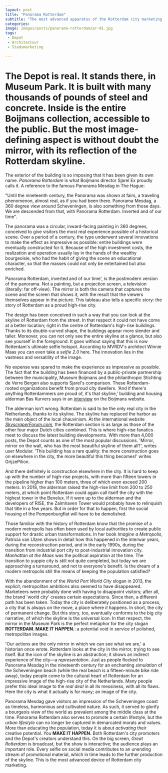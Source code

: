 ```yaml
---
layout: post
title: "Panorama Rotterdam"
subtitle: "The most advanced apparatus of the Rotterdam city marketing campaign."
categories:
image: images/posts/panorama-rotterdam/pr-01.jpg
tags:
 - Depot
 - Architectuur
 - Stadsmarketing

---
```

# The Depot is real. It stands there, in Museum Park. It is built with many thousands of pounds of steel and concrete. Inside is the entire Boijmans collection, accessible to the public. But the most image-defining aspect is without doubt the mirror, with its reflection of the Rotterdam skyline.

The exterior of the building is so imposing that it has been given its own name. _Panorama Rotterdam_ is what Boijmans director Sjarel Ex proudly calls it. A reference to the famous Panorama Mesdag in The Hague:

"Until the nineteenth century, the Panorama was shown at fairs, a traveling phenomenon, almost real, as if you had been there. Panorama Mesdag, a 360 degree view around Scheveningen, is also something from those days. We are descended from that, with Panorama Rotterdam. Inverted and of our time".

The panorama was a circular, inward-facing painting in 360 degrees, conceived to give visitors the most real experience possible of a historical scene. Over a period of a century, the type underwent several innovations to make the effect as impressive as possible: entire buildings were eventually constructed for it. Because of the high investment costs, the realization and operation usually lay in the hands of the wealthy bourgeoisie, who had the habit of giving the scene an educational character, so that the masses could not only be entertained but also enriched.

Panorama Rotterdam, inverted and of our time', is the postmodern version of the panorama. Not a painting, but a projection screen, a television (literally: far off-view). The mirror is both the camera that captures the scene and the screen that shows it, with the result that the viewers themselves appear in the picture. This tableau also tells a specific story: the story of Rotterdam as a proud high-rise city.

The design has been conceived in such a way that you can look at the skyline of Rotterdam from the street. In that respect it could not have come at a better location; right in the centre of Rotterdam's high-rise buildings. Thanks to its double-curved shape, the buildings appear more slender and taller. Moreover, you can not only see the entire skyline at a glance, but also see yourself in the foreground. It goes without saying that this is now Rotterdam's ultimate selfie hotspot. According to MVRDV's architect Winnie Maas you can even take a _selfie 2.0_ here. The innovation lies in the vastness and versatility of the image.

No expense was spared to make the experience as impressive as possible. The fact that the building has been financed by a public-private partnership between the municipality, Museum Boijmans and the philanthropic Stichting de Verre Bergen also supports Sjarel's comparison. These Rotterdam-rooted organizations benefit from proud city dwellers. 'And if there's anything Rotterdammers are proud of, it's that skyline,' building and housing alderman Bas Kurvers says in an [interview](https://www.boijmans.nl/en/the-depot-is-part-of-rotterdam-s-skyline) on the Boijmans website.

The alderman isn't wrong. Rotterdam is said to be the only real city in the Netherlands, thanks to its skyline. The skyline has replaced the harbor as the main object of the local chauvinism. At the international website [_SkyscraperForum.com_](https://www.skyscrapercity.com/forums/rotterdam.385/), the Rotterdam section is as large as those of the other four major Dutch cities combined. This is where high-rise fanatics meet to discuss the latest building developments. With more than 4,000 posts, the Depot counts as one of the most popular discussions. 'Mirror, mirror on the wall, who has the most beautiful skyline of them all?', writes user Modular. 'This building has a rare quality: the more construction goes on elsewhere in the city, the more beautiful this thing becomes!' writes GrijzePilion.

And there definitely is construction elsewhere in the city. It is hard to keep up with the number of high-rise projects, with more than fifteen towers in the pipeline higher than 100 meters, three of which even exceed 200 meters. In 2018, the alderman raised the high-rise limit from 200 to 250 meters, at which point Rotterdam could again call itself the city with the highest tower in the Benelux. If it were up to the alderman and the developers of RISE, the Zalmhaven Tower would probably have to relinquish that title in a few years. But in order for that to happen, first the social housing of the Pompenburgflat will have to be demolished.

Those familiar with the history of Rotterdam know that the promise of a modern metropolis has often been used by local authorities to create public support for drastic urban transformations. In her book _Imagine a Metropolis_, Patricia van Ulzen shows in detail how this happened in the interwar years, during the reconstruction period, and in the early 1990s, during the transition from industrial port city to post-industrial innovation city. _Manhattan at the Maas_ was the political aspiration at the time. The transition to yuppie city is still not quite completed, but today we are approaching a turnaround, and not to everyone's benefit. Is the dream of a modern metropolis still the means of keeping the population satisfied?

With the abandonment of the _World Port World City_ slogan in 2013, the explicit, metropolitan ambitions also seemed to have disappeared. Marketeers were probably done with having to disappoint visitors; after all, the brand 'world city' creates certain expectations. Since then, a different path has been taken. Today the city is deliberately positioned as a process, a city that is always on the move, a place where _it_ happens. In short, the city of permanent change. But this story, too, eventually conforms to the big city narrative, of which the skyline is the universal icon. In that respect, the mirror in the Museum Park is the perfect metaphor for the city slogan **ROTTERDAM. MAKE IT HAPPEN.**: a potential void in service of polished, metropolitan images.

'Our actions are the only mirror in which we can see what we are,' a historian once wrote. Rotterdam looks at the city in the mirror, trying to see itself. But the icon of the skyline is an abstraction; it shows an indirect experience of the city—a _representation_. Just as people flocked to Panorama Mesdag in the nineteenth century for an enchanting _simulation_ of the Scheveningen beach (while the real beach is a fifteen-minute bike ride away), today people come to the cultural heart of Rotterdam for an impressive image of the high-rise city of the Netherlands. Many people prefer this ideal image to the _real deal_ in all its messiness, with all its flaws. Here the city is what it actually is for many; an image of the city.

Panorama Mesdag gave visitors an impression of the Scheveningen coast as timeless, harmonious and cultivated nature. As such, it served to glorify a bourgeois view of the world as prevalent among the middle class at the time. Panorama Rotterdam also serves to promote a certain lifestyle, but the _urban lifestyle_ can no longer be captured in demarcated morals and values. More than educating the population, today it is about _activating_ their creative potential. _You_ **MAKE IT HAPPEN.** Both Rotterdam's city promoters and the Depot's creators understand this. On the big screen, _Great Rotterdam_ is broadcast, but the show is interactive; the audience plays an important role. Every selfie on social media contributes to an unending stream of promotional material, which in time leads to the further production of the skyline. This is the most advanced device of Rotterdam city marketing.